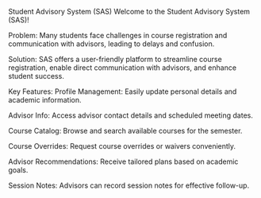 Student Advisory System (SAS)
Welcome to the Student Advisory System (SAS)!

Problem: Many students face challenges in course registration and communication with advisors, leading to delays and confusion.

Solution: SAS offers a user-friendly platform to streamline course registration, enable direct communication with advisors, and enhance student success.

Key Features:
Profile Management: Easily update personal details and academic information.

Advisor Info: Access advisor contact details and scheduled meeting dates.

Course Catalog: Browse and search available courses for the semester.

Course Overrides: Request course overrides or waivers conveniently.

Advisor Recommendations: Receive tailored plans based on academic goals.

Session Notes: Advisors can record session notes for effective follow-up.
